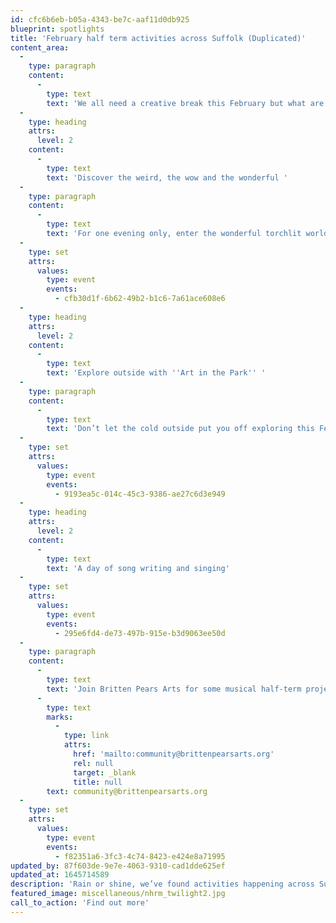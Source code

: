 ```yaml
---
id: cfc6b6eb-b05a-4343-be7c-aaf11d0db925
blueprint: spotlights
title: 'February half term activities across Suffolk (Duplicated)'
content_area:
  -
    type: paragraph
    content:
      -
        type: text
        text: 'We all need a creative break this February but what are the options for families over half term? We''ve collected up some of free and low cost options available in Suffolk between Friday the 18th and Sunday 27th of February. '
  -
    type: heading
    attrs:
      level: 2
    content:
      -
        type: text
        text: 'Discover the weird, the wow and the wonderful '
  -
    type: paragraph
    content:
      -
        type: text
        text: 'For one evening only, enter the wonderful torchlit world of the Trainer''s House at the National Horse Racing Museum. Search for the weirdest objects in the museum and then up close and personal with some particularly interesting specimens under microscopes. See below to find out more. '
  -
    type: set
    attrs:
      values:
        type: event
        events:
          - cfb30d1f-6b62-49b2-b1c6-7a61ace608e6
  -
    type: heading
    attrs:
      level: 2
    content:
      -
        type: text
        text: 'Explore outside with ''Art in the Park'' '
  -
    type: paragraph
    content:
      -
        type: text
        text: 'Don’t let the cold outside put you off exploring this February half term. There’s plenty to be found for all the family in Christchurch Park with Rock Paper Scissors. Discover some exciting nature finds on a short walk then do some creating together outside Christchurch Mansion. There will be several sessions to join throughout the day on Monday 21st, each lasting for an hour and a half. Click below to book on to a session today!'
  -
    type: set
    attrs:
      values:
        type: event
        events:
          - 9193ea5c-014c-45c3-9386-ae27c6d3e949
  -
    type: heading
    attrs:
      level: 2
    content:
      -
        type: text
        text: 'A day of song writing and singing'
  -
    type: set
    attrs:
      values:
        type: event
        events:
          - 295e6fd4-de73-497b-915e-b3d9063ee50d
  -
    type: paragraph
    content:
      -
        type: text
        text: 'Join Britten Pears Arts for some musical half-term project days in Ipswich and Lowestoft. These sessions are perfect for anyone aged between 8 and 18 years who might be interested in singing, music or vocal performance. If you’re interested in this session or have any questions at all about travel, transport or what Group A entails please don’t hesitate to get in touch with the friendly Britten Pears Arts team at '
      -
        type: text
        marks:
          -
            type: link
            attrs:
              href: 'mailto:community@brittenpearsarts.org'
              rel: null
              target: _blank
              title: null
        text: community@brittenpearsarts.org
  -
    type: set
    attrs:
      values:
        type: event
        events:
          - f82351a6-3fc3-4c74-8423-e424e8a71995
updated_by: 87f603de-9e7e-4063-9310-cad1dde625ef
updated_at: 1645714589
description: 'Rain or shine, we’ve found activities happening across Suffolk that will keep the family entertained all holiday long. From nature walks in Ipswich town to exploring the National Horse Racing Museum by torchlight, discover something new today.'
featured_image: miscellaneous/nhrm_twilight2.jpg
call_to_action: 'Find out more'
---
```

